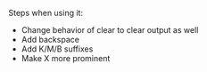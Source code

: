 Steps when using it:

- Change behavior of clear to clear output as well
- Add backspace
- Add K/M/B suffixes
- Make X more prominent
